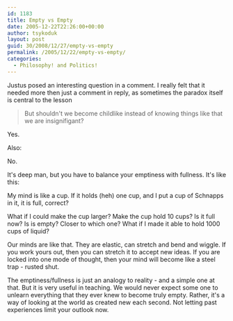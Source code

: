 ```yaml
---
id: 1183
title: Empty vs Empty
date: 2005-12-22T22:26:00+00:00
author: tsykoduk
layout: post
guid: 30/2008/12/27/empty-vs-empty
permalink: /2005/12/22/empty-vs-empty/
categories:
  - Philosophy! and Politics!
---
```

Justus posed an interesting question in a comment. I really felt that it needed more then just a comment in reply, as sometimes the paradox itself is central to the lesson
<blockquote>But shouldn't we become childlike instead of knowing things like that we are insignifigant?</blockquote>
Yes.

Also:


No.


It's deep man, but you have to balance your emptiness with fullness. It's like this:


My mind is like a cup. If it holds (heh) one cup, and I put a cup of Schnapps in it, it is full, correct?


What if I could make the cup larger? Make the cup hold 10 cups? Is it full now? Is is empty? Closer to which one? What if I made it able to hold 1000 cups of liquid?


Our minds are like that. They are elastic, can stretch and bend and wiggle. If you work yours out, then you can stretch it to accept new ideas. If you are locked into one mode of thought, then your mind will become like a steel trap - rusted shut.


The emptiness/fullness is just an analogy to reality - and a simple one at that. But it is very useful in teaching. We would never expect some one to unlearn everything that they ever knew to become truly empty. Rather, it's a way of looking at the world as created new each second. Not letting past experiences limit your outlook now.